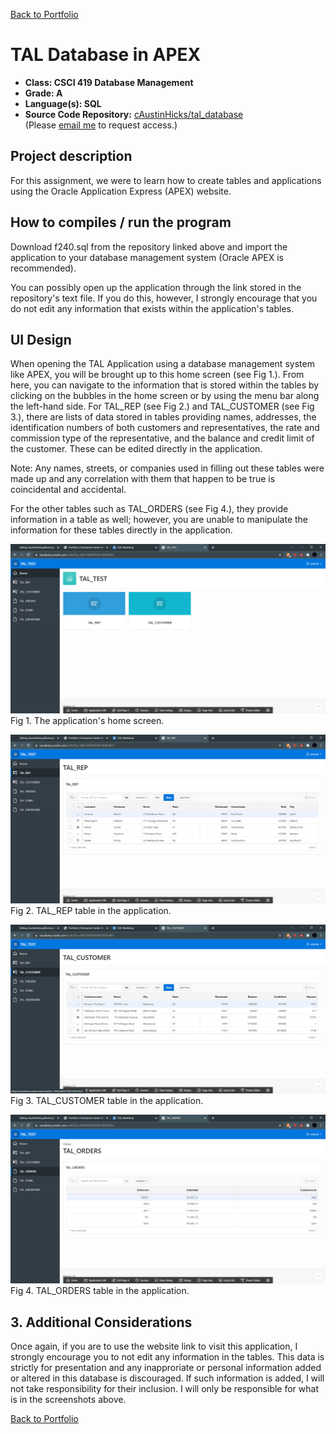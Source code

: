 [Back to Portfolio](./)

TAL Database in APEX
===============

-   **Class: CSCI 419 Database Management** 
-   **Grade: A**
-   **Language(s): SQL**
-   **Source Code Repository:** [cAustinHicks/tal_database](https://github.com/cAustinHicks/tal_database)  
    (Please [email me](mailto:cahicks@csustudent.net?subject=GitHub%20Access) to request access.)

## Project description

For this assignment, we were to learn how to create tables and applications using the Oracle Application Express (APEX) website. 

## How to compiles / run the program

Download f240.sql from the repository linked above and import the application to your database management system (Oracle APEX is recommended).

You can possibly open up the application through the link stored in the repository's text file. If you do this, however, I strongly encourage that you do not edit any information that exists within the application's tables.

## UI Design

When opening the TAL Application using a database management system like APEX, you will be brought up to this home screen (see Fig 1.). From here, you can navigate to the information that is stored within the tables by clicking on the bubbles in the home screen or by using the menu bar along the left-hand side. For TAL_REP (see Fig 2.) and TAL_CUSTOMER (see Fig 3.), there are lists of data stored in tables providing names, addresses, the identification numbers of both customers and representatives, the rate and commission type of the representative, and the balance and credit limit of the customer. These can be edited directly in the application.

Note: Any names, streets, or companies used in filling out these tables were made up and any correlation with them that happen to be true is coincidental and accidental.

For the other tables such as TAL_ORDERS (see Fig 4.), they provide information in a table as well; however, you are unable to manipulate the information for these tables directly in the application.

![screenshot](images/sql_1.png)
Fig 1. The application's home screen.

![screenshot](images/sql_2.png)
Fig 2. TAL_REP table in the application.

![screenshot](images/sql_3.png)
Fig 3. TAL_CUSTOMER table in the application.

![screenshot](images/sql_4.png)
Fig 4. TAL_ORDERS table in the application.

## 3. Additional Considerations

Once again, if you are to use the website link to visit this application, I strongly encourage you to not edit any information in the tables. This data is strictly for presentation and any inapproriate or personal information added or altered in this database is discouraged. If such information is added, I will not take responsibility for their inclusion. I will only be responsible for what is in the screenshots above.

[Back to Portfolio](./)
